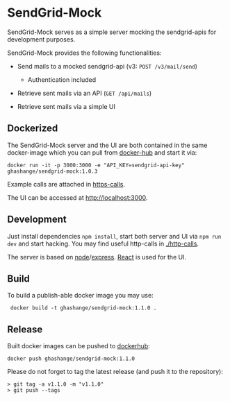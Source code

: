# SendGrid-Mock

SendGrid-Mock serves as a simple server mocking the sendgrid-apis for development purposes.

SendGrid-Mock provides the following functionalities:

* Send mails to a mocked sendgrid-api (v3: `POST /v3/mail/send`)
  * Authentication included

* Retrieve sent mails via an API (`GET /api/mails`)

* Retrieve sent mails via a simple UI

## Dockerized

The SendGrid-Mock server and the UI are both contained in the same docker-image which you can pull from [docker-hub](https://cloud.docker.com/u/ghashange/repository/docker/ghashange/sendgrid-mock) and start it via:

```shell
docker run -it -p 3000:3000 -e "API_KEY=sendgrid-api-key" ghashange/sendgrid-mock:1.0.3
```

Example calls are attached in [https-calls](./http-calls).

The UI can be accessed at <http://localhost:3000>.

## Development

Just install dependencies `npm install`, start both server and UI via `npm run dev` and start hacking. You may find useful http-calls in [./http-calls](./http-calls).

The server is based on [node]/[express]. [React] is used for the UI.

[express]: http://expressjs.com/
[node]: https://nodejs.org/
[React]: https://reactjs.org/

## Build

To build a publish-able docker image you may use:

```shell
 docker build -t ghashange/sendgrid-mock:1.1.0 .
```

## Release

Built docker images can be pushed to [dockerhub](https://hub.docker.com/):

```shell
docker push ghashange/sendgrid-mock:1.1.0
```

Please do not forget to tag the latest release (and push it to the repository):

```shell
> git tag -a v1.1.0 -m "v1.1.0"
> git push --tags
```
